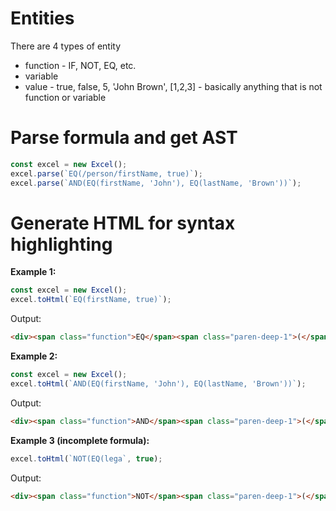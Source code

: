 # Entities
There are 4 types of entity
- function - IF, NOT, EQ, etc.
- variable
- value - true, false, 5, 'John Brown', [1,2,3] - basically anything that is not function or variable

# Parse formula and get AST

```ts
const excel = new Excel();
excel.parse(`EQ(/person/firstName, true)`);
excel.parse(`AND(EQ(firstName, 'John'), EQ(lastName, 'Brown'))`);
```

# Generate HTML for syntax highlighting
**Example 1:**
```ts
const excel = new Excel();
excel.toHtml(`EQ(firstName, true)`);
```

Output:
```html
<div><span class="function">EQ</span><span class="paren-deep-1">(</span><span class="valriable">firstName</span>, <span class="value">true</span><span class="paren-deep-1">)</span></div>
```

**Example 2:**
```ts
const excel = new Excel();
excel.toHtml(`AND(EQ(firstName, 'John'), EQ(lastName, 'Brown'))`);
```

Output:
```html
<div><span class="function">AND</span><span class="paren-deep-1">(</span><span class="function">EQ</span><span class="paren-deep-2">(</span><span class="variable">firstName</span>, <span class="value">'John'</span><span class="paren-deep-2">)</span>, <span class="function">EQ</span><span class="paren-deep-3">(</span><span class="variable">lastName</span>, <span class="value">'Brown'</span><span class="paren-deep-3">)</span><span class="paren-deep-1">)</span></div>
```

**Example 3 (incomplete formula):**
```ts
excel.toHtml(`NOT(EQ(lega`, true);
```

Output:
```html
<div><span class="function">NOT</span><span class="paren-deep-1">(</span><span class="function">EQ</span><span class="paren-deep-2">(</span><span class="variable">lega</span></div>
```
